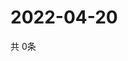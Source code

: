 # 2022-04-20
  共 0条

  <!-- BEGIN -->
  <!-- 最后更新时间Wed Apr 20 2022 16:07:48 GMT+0000 (Coordinated Universal Time) -->
  
  <!-- END -->
  
  
